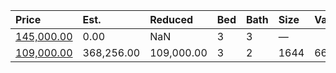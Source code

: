 | Price                                                                                   | Est.       | Reduced    | Bed | Bath | Size | Value | Days | Lot  | Year | HOA | Open |
| :-------------------------------------------------------------------------------------- | :--------- | :--------- | :-- | :--- | :--- | :---- | :--- | :--- | :--- | :-- | :--- |
| [145,000.00](https://www.movoto.com/home/750-lazy-ln-engelhard-nc-27824-416_637722)     | 0.00       | NaN        | 3   | 3    | —    |       |      |      |      |     |      |
| [109,000.00](https://www.movoto.com/home/101-roper-ln-engelhard-nc-27824-415_100217332) | 368,256.00 | 109,000.00 | 3   | 2    | 1644 | 66    | 94   | 0.48 | 1995 | 0   |      |